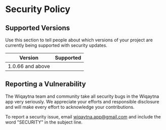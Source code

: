 # Security Policy

## Supported Versions

Use this section to tell people about which versions of your project are
currently being supported with security updates.

| Version | Supported          |
| ------- | ------------------ |
| 1.0.66 and above             |
                 


## Reporting a Vulnerability


The Wiqaytna team and community take all security bugs in the Wiqaytna app very seriously. We appreciate your efforts and responsible disclosure and will make every effort to acknowledge your contributions.

To report a security issue, email wiqaytna.app@gmail.com and include the word "SECURITY" in the subject line.

